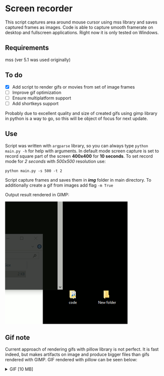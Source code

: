 # Screen recorder
This script captures area around mouse cursor using mss library and saves captured frames as images. Code is able to capture smooth framerate on desktop and fullscreen applications. Right now it is only tested on Windows. 

## Requirements
mss (ver 5.1 was used originally)

## To do
- [x] Add script to render gifs or movies from set of image frames
- [ ] Improve gif optimization
- [ ] Ensure multiplatform support
- [ ] Add shortkeys support

Probably due to excellent quality and size of created gifs using gimp library in python is a way to go, so this will be object of focus for next update.

## Use
Script was written with `argparse` library, so you can always type `python main.py -h` for help with arguments. In default mode screen capture is set to record square part of the screen **400x400** for **10 seconds**. To set record mode for *2 seconds* with *500x500* resolution use:

```console
python main.py -s 500 -t 2
```

Script capture frames and saves them in __*img*__ folder in main directory. To additionally create a gif from images add flag `-m True`

Output result rendered in GIMP:

 ![Sample](/output/sample.gif)

## Gif note

Current approach of rendering gifs with pillow library is not perfect. It is fast indeed, but makes artifacts on image and produce bigger files than gifs rendered with GIMP. GIF rendered with pillow can be seen below:

<details>
  <summary>GIF [10 MB]</summary>
 
   ![Sample](/output/sample_pil.gif)
</details>

